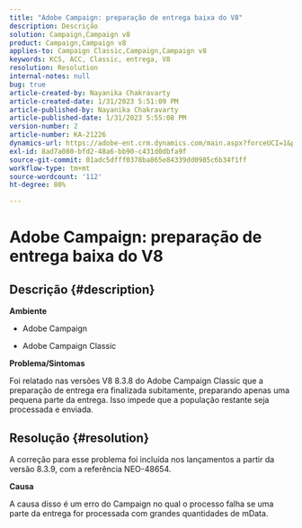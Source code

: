 ```yaml
---
title: "Adobe Campaign: preparação de entrega baixa do V8"
description: Descrição
solution: Campaign,Campaign v8
product: Campaign,Campaign v8
applies-to: Campaign Classic,Campaign,Campaign v8
keywords: KCS, ACC, Classic, entrega, V8
resolution: Resolution
internal-notes: null
bug: true
article-created-by: Nayanika Chakravarty
article-created-date: 1/31/2023 5:51:09 PM
article-published-by: Nayanika Chakravarty
article-published-date: 1/31/2023 5:55:08 PM
version-number: 2
article-number: KA-21226
dynamics-url: https://adobe-ent.crm.dynamics.com/main.aspx?forceUCI=1&pagetype=entityrecord&etn=knowledgearticle&id=c103bed5-8fa1-ed11-aad1-6045bd0063aa
exl-id: 8ad7a080-bfd2-48a6-bb90-c431d0dbfa9f
source-git-commit: 01adc5dfff0378ba865e84339dd0985c6b34f1ff
workflow-type: tm+mt
source-wordcount: '112'
ht-degree: 80%

---
```


# Adobe Campaign: preparação de entrega baixa do V8

## Descrição {#description}


<b>Ambiente</b>

- Adobe Campaign

- Adobe Campaign Classic

<b>Problema/Sintomas</b>

Foi relatado nas versões V8 8.3.8 do Adobe Campaign Classic que a preparação de entrega era finalizada subitamente, preparando apenas uma pequena parte da entrega. Isso impede que a população restante seja processada e enviada.


## Resolução {#resolution}


A correção para esse problema foi incluída nos lançamentos a partir da versão 8.3.9, com a referência NEO-48654.

<b>Causa</b>

A causa disso é um erro do Campaign no qual o processo falha se uma parte da entrega for processada com grandes quantidades de mData.
